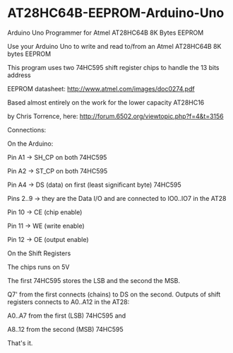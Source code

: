 # AT28HC64B-EEPROM-Arduino-Uno
Arduino Uno Programmer for Atmel AT28HC64B 8K Bytes EEPROM 

Use your Arduino Uno to write and read to/from an Atmel AT28HC64B 8K bytes EEPROM

This program uses two 74HC595 shift register chips to handle the 13 bits address

EEPROM datasheet: http://www.atmel.com/images/doc0274.pdf
  
Based almost entirely on the work for the lower capacity AT28HC16

by Chris Torrence, here: http://forum.6502.org/viewtopic.php?f=4&t=3156

Connections:


On the Arduino:


  Pin A1 -> SH_CP on both 74HC595

  Pin A2 -> ST_CP on both 74HC595

  Pin A4 -> DS (data) on first (least significant byte) 74HC595

  Pins 2..9 -> they are the Data I/O and are connected to IO0..IO7 in the AT28

  Pin 10 -> CE (chip enable)

  Pin 11 -> WE (write enable)

  Pin 12 -> OE (output enable)

On the Shift Registers

  The chips runs on 5V

  The first 74HC595 stores the LSB and the second the MSB.

  Q7' from the first connects (chains) to DS on the second.
  Outputs of shift registers connects to A0..A12 in the AT28:

  A0..A7 from the first (LSB) 74HC595 and

  A8..12 from the second (MSB) 74HC595 


That's it.

